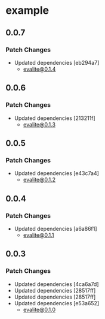 # example

## 0.0.7

### Patch Changes

- Updated dependencies [eb294a7]
  - evalite@0.1.4

## 0.0.6

### Patch Changes

- Updated dependencies [213211f]
  - evalite@0.1.3

## 0.0.5

### Patch Changes

- Updated dependencies [e43c7a4]
  - evalite@0.1.2

## 0.0.4

### Patch Changes

- Updated dependencies [a6a86f1]
  - evalite@0.1.1

## 0.0.3

### Patch Changes

- Updated dependencies [4ca6a7d]
- Updated dependencies [28517ff]
- Updated dependencies [28517ff]
- Updated dependencies [e53a652]
  - evalite@0.1.0
